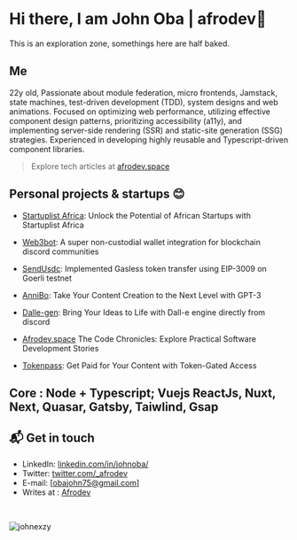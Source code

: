 # Hi there, I am John Oba | afrodev👋

This is an exploration zone, somethings here are half baked. 

## Me
22y old, Passionate about module federation, micro frontends, Jamstack, state machines, test-driven development (TDD), system designs and web animations. Focused on optimizing web performance, utilizing effective component design patterns, prioritizing accessibility (a11y), and implementing server-side rendering (SSR) and static-site generation (SSG) strategies. Experienced in developing highly reusable and Typescript-driven component libraries.

> Explore tech articles at [afrodev.space][3]

## Personal projects  & startups 😊
- <p><a href="https://startuplist.africa" target="_blank">Startuplist Africa</a>: Unlock the Potential of African Startups with Startuplist Africa</p>
- <p><a href="https://web3bot.gg" target="_blank">Web3bot</a>: A super non-custodial wallet integration for blockchain discord communities</p>
- <p><a href="https://sendusdc.surge.sh" target="_blank">SendUsdc</a>: Implemented Gasless token transfer using EIP-3009 on Goerli testnet </p>
- <p><a href="https://annibo.up.railway.app/" target="_blank">AnniBo</a>: Take Your Content Creation to the Next Level with GPT-3 </p>
- <p><a href="https://github.com/johnexzy/Dalle-gen" target="_blank">Dalle-gen</a>: Bring Your Ideas to Life with Dall-e engine directly from discord </p>
- <p><a href="https://afrodev.space" target="_blank">Afrodev.space</a> The Code Chronicles: Explore Practical Software Development Stories</p>
- <p><a href="https://github.com/johnexzy/tokenpass-contract" target="_blank">Tokenpass</a>: Get Paid for Your Content with Token-Gated Access </p>

## Core : Node + Typescript; Vuejs ReactJs, Nuxt, Next, Quasar, Gatsby, Taiwlind, Gsap

## 📬 Get in touch

- LinkedIn: [linkedin.com/in/johnoba/][1]
- Twitter: [twitter.com/_afrodev][2]
- E-mail: [obajohn75@gmail.com]
- Writes at : [Afrodev][3]
<br/>
<p align="left"> <img src="https://komarev.com/ghpvc/?username=johnexzy&label=Profile%20views&color=0e75b6&style=flat" alt="johnexzy" /> </p>

[1]: https://www.linkedin.com/in/johnoba/
[2]: https://twitter.com/intent/follow?screen_name=_afrodev
[3]: https://afrodev.space
[4]: https://annibo.up.railway.app/
